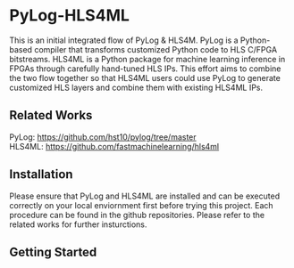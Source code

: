 # PyLog-HLS4ML
This is an initial integrated flow of PyLog &amp; HLS4M. PyLog is a Python-based compiler that transforms customized Python code to HLS C/FPGA bitstreams. HLS4ML is a Python package for machine learning inference in FPGAs through carefully hand-tuned HLS IPs. This effort aims to combine the two flow together so that HLS4ML users could use PyLog to generate customized HLS layers and combine them with existing HLS4ML IPs. 

## Related Works 
PyLog: https://github.com/hst10/pylog/tree/master      
HLS4ML: https://github.com/fastmachinelearning/hls4ml    

## Installation  
Please ensure that PyLog and HLS4ML are installed and can be executed correctly on your local enviornment first before trying this project. Each procedure can be found in the github repositories. Please refer to the related works for further insturctions. 

## Getting Started 

